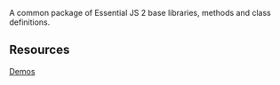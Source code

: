 A common package of Essential JS 2 base libraries, methods and class definitions.

## Resources
[Demos](http://ej2.syncfusion.com/demos/) 
